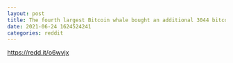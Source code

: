 ```yaml
--- 
layout: post 
title: The fourth largest Bitcoin whale bought an additional 3044 bitcoins after already buying 1062 BTC yesterday. 
date: 2021-06-24 1624524241 
categories: reddit 
--- 
```

https://redd.it/o6wvjx